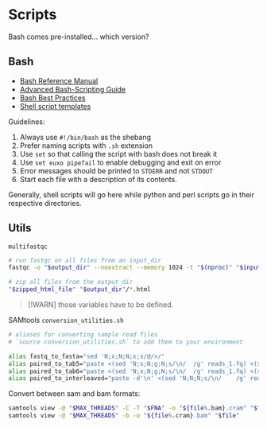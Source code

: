 # Scripts

Bash comes pre-installed... which version?

## Bash

- [Bash Reference Manual](https://www.gnu.org/savannah-checkouts/gnu/bash/manual/bash.html)
- [Advanced Bash-Scripting Guide](https://tldp.org/LDP/abs/html/)
- [Bash Best Practices](https://bertvv.github.io/cheat-sheets/Bash.html)
- [Shell script templates](https://stackoverflow.com/questions/430078/shell-script-templates)

Guidelines:

1. Always use `#!/bin/bash` as the shebang
2. Prefer naming scripts with `.sh` extension
3. Use `set` so that calling the script with bash does not break it
4. Use `set euxo pipefail` to enable debugging and exit on error
5. Error messages should be printed to `STDERR` and not `STDOUT`
6. Start each file with a description of its contents.

Generally, shell scripts will go here while python and perl scripts go in their respective directories.

## Utils

`multifastqc`

```sh
# run fastqc on all files from an input_dir
fastqc -o "$output_dir" --noextract --memory 1024 -t "$(nproc)" "$input_dir"/*

# zip all files from the output_dir
"$zipped_html_file" "$output_dir"/*.html
```

> [!WARN]
> those variables have to be defined.

SAMtools `conversion_utilities.sh`

```sh
# aliases for converting sample read files
# `source conversion_utilities.sh` to add them to your environment

alias fastq_to_fasta="sed 'N;x;N;N;x;s/@/>/"
alias paired_to_tab5="paste <(sed 'N;x;N;g;N;s/\n/	/g' reads_1.fq) <(sed  -n 'n;h;n;g;N;s/\n/	/g;p' reads_2.fq) > reads_12.tab5"
alias paired_to_tab6="paste <(sed 'N;x;N;g;N;s/\n/	/g' reads_1.fq) <(sed 'N;x;N;g;N;s/\n/	/g' reads_2.fq) > reads_12.tab6"
alias paired_to_interleaved="paste -d'\n' <(sed 'N;N;N;s/\n/	/g' reads_1.fq) <(sed 'N;N;N;s/\n/	/g' reads_2.fq) | tr '\t' '\n' > reads_12.fq"
```

Convert between sam and bam formats:

```sh
samtools view -@ "$MAX_THREADS" -C -T "$FNA" -o "${file%.bam}.cram" "$file"
samtools view -@ "$MAX_THREADS" -b -o "${file%.cram}.bam" "$file"
```
